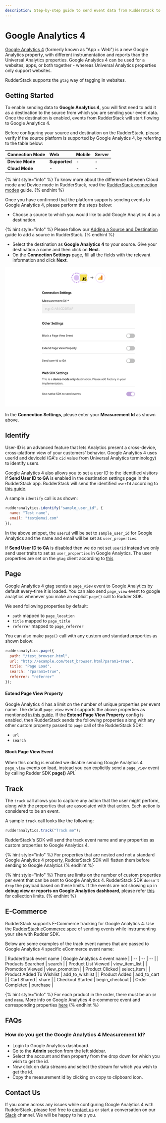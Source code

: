 ```yaml
---
description: Step-by-step guide to send event data from RudderStack to Google Analytics 4.
---
```


# Google Analytics 4

[Google Analytics 4](https://analytics.google.com/) (formerly known as "App + Web") is a new Google Analytics property, with different instrumentation and reports than the Universal Analytics properties. Google Analytics 4 can be used for a websites, apps, or both together - whereas Universal Analytics properties only support websites.

RudderStack supports the `gtag` way of tagging in websites.

## Getting Started

To enable sending data to **Google Analytics 4**, you will first need to add it as a destination to the source from which you are sending your event data. Once the destination is enabled, events from RudderStack will start flowing to Google Analytics 4.

Before configuring your source and destination on the RudderStack, please verify if the source platform is supported by Google Analytics 4, by referring to the table below:

| **Connection Mode** | Web | Mobile | Server |
| :--- | :--- | :--- | :--- |
| **Device Mode** | **Supported** | **-** | **-** |
| **Cloud Mode** | **-** | **-** | **-** |

{% hint style="info" %}
To know more about the difference between Cloud mode and Device mode in RudderStack, read the [RudderStack connection modes](https://docs.rudderstack.com/get-started/rudderstack-connection-modes) guide.
{% endhint %}

Once you have confirmed that the platform supports sending events to Google Analytics 4, please perform the steps below:

* Choose a source to which you would like to add Google Analytics 4 as a destination.

{% hint style="info" %}
Please follow our [Adding a Source and Destination](https://docs.rudderstack.com/how-to-guides/adding-source-and-destination-rudderstack) guide to add a source in RudderStack.
{% endhint %}

* Select the destination as **Google Analytics 4** to your source. Give your destination a name and then click on **Next**.
* On the **Connection Settings** page, fill all the fields with the relevant information and click **Next**.

![Google Analytics 4 Connection Settings in RudderStack](../.gitbook/assets/ga4.png)

In the **Connection Settings**, please enter your **Measurement Id** as shown above.

## Identify

User-ID is an advanced feature that lets Analytics present a cross-device, cross-platform view of your customers' behavior. Google Analytics 4 uses userId and deviceId (GA's `cid` value from Universal Analytics terminology) to identify users.

Google Analytics 4 also allows you to set a user ID to the identified visitors if **Send User ID to GA** is enabled in the destination settings page in the RudderStack app. RudderStack will send the identified `userId` according to [this guide](https://developers.google.com/analytics/devguides/collection/ga4/cookies-user-id#set_user_id).

A sample `identify` call is as shown:

```javascript
rudderanalytics.identify("sample_user_id", {
  name: "Test name",
  email: "test@emai.com"
});
```

In the above snippet, the `userId` will be set to `sample_user_id` for Google Analytics and the name and email will be set as `user_properties`.

If **Send User ID to GA** is disabled then we do not set `userId` instead we only send user traits to set as `user_properties` in Google Analytics. The user properties are set on the `gtag` client according to [this](https://developers.google.com/analytics/devguides/collection/ga4/user-properties)

## Page

Google Analytics 4 gtag sends a `page_view` event to Google Analytics by default every-time it is loaded. You can also send `page_view` event to google analytics whenever you make an explicit `page()` call to Rudder SDK.

We send following properties by default:

* `path` mapped to `page_location`
* `title` mapped to `page_title`
* `referrer` mapped to `page_referrer`

You can also make `page()` call with any custom and standard properties as shown below:

```javascript
rudderanalytics.page({
  path: "/test_browser.html",
  url: "http://example.com/test_browser.html?param1=true",
  title: "Page Load",
  search: "?param1=true",
  referrer: "referrer"
});
```

#### Extend Page View Property

Google Analytics 4 has a limit on the number of unique properties per event name. The default `page_view` event supports the above properties as mentioned [in this guide](https://support.google.com/analytics/answer/9234069?hl=en&ref_topic=6317484).
If the **Extend Page View Property** config is enabled, then RudderStack sends the following properties along with any other custom property passed to `page` call of the RudderStack SDK:

* `url`
* `search`

#### Block Page View Event

When this config is enabled we disable sending Google Analytics 4 `page_view` events on load, instead you can explicitly send a `page_view` event by calling Rudder SDK **page()** API.

## Track

The `track` call allows you to capture any action that the user might perform, along with the properties that are associated with that action. Each action is considered to be an event.

A sample `track` call looks like the following:

```javascript
rudderanalytics.track("Track me");
```
RudderStack's SDK will send the track event name and any properties as custom properties to Google Analytics 4.

{% hint style="info" %}
For properties that are nested and not a standard Google Analytics 4 property, RudderStack SDK will flatten them before sending to Google Analytics
{% endhint %}

{% hint style="info" %}
There are limits on the number of custom properties per event that can be sent to Google Analytics 4. RudderStack SDK `doesn't drop` the payload based on these limits.
If the events are not showing up in **debug view or reports on Google Analytics dashboard**, please refer [this](https://support.google.com/analytics/answer/9237506?hl=en) for collection limits.
{% endhint %}

## E-Commerce

RudderStack supports E-Commerce tracking for Google Analytics 4. Use the [RudderStack eCommerce spec](https://docs.rudderstack.com/rudderstack-api-spec/rudderstack-ecommerce-events-specification) of sending events while instrumenting your site with Rudder SDK.

Below are some examples of the track event names that are passed to Google Analytics 4 specific eCommerce event name:

| RudderStack event name | Google Analytics 4 event name |
| -- | -- | -- |
| Products Searched | search |
| Product List Viewed | view_item_list |
| Promotion Viewed | view_promotion |
| Product Clicked | select_item |
| Product Added To Wishlist | add_to_wishlist |
| Product Added | add_to_cart |
| Cart Shared | share |
| Checkout Started | begin_checkout |
| Order Completed | purchase |

{% hint style="info" %}
For each product in the order, there must be an `id` and `name`. More info on Google Analytics 4 e-commerce event and corresponding properties [here](https://developers.google.com/gtagjs/reference/ga4-events#view_item_list)
{% endhint %}


## FAQs

### **How do you get the Google Analytics 4 Measurement Id?**

* Login to Google Analytics dashboard.
* Go to the **Admin** section from the left sidebar.
* Select the account and then property from the drop down for which you wish to get the id.
* Now click on data streams and select the stream for which you wish to get the id.
* Copy the measurement id by clicking on copy to clipboard icon.

## Contact Us

If you come across any issues while configuring Google Analytics 4 with RudderStack, please feel free to [contact us](mailto:%20docs@rudderstack.com) or start a conversation on our [Slack](https://resources.rudderstack.com/join-rudderstack-slack) channel. We will be happy to help you.
